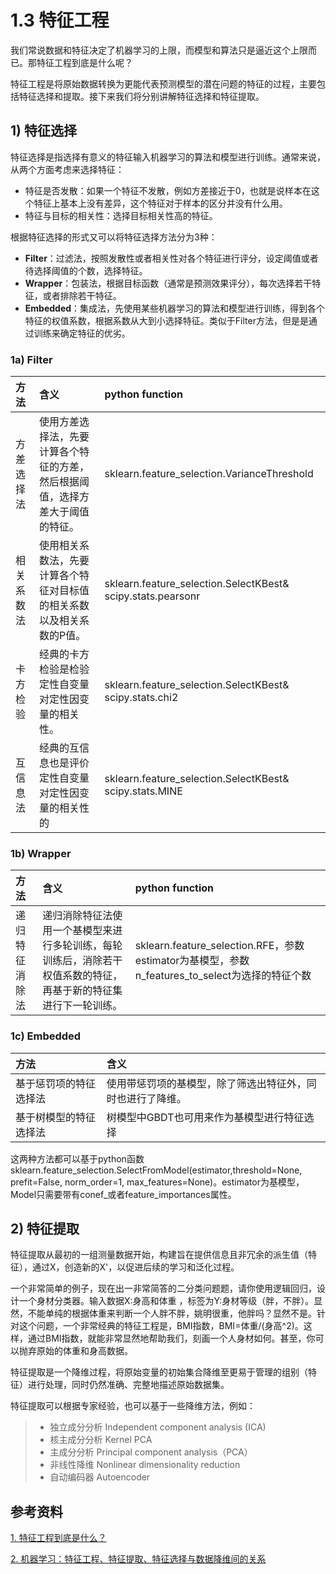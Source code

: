# 1.3 特征工程

我们常说数据和特征决定了机器学习的上限，而模型和算法只是逼近这个上限而已。那特征工程到底是什么呢？

特征工程是将原始数据转换为更能代表预测模型的潜在问题的特征的过程，主要包括特征选择和提取。接下来我们将分别讲解特征选择和特征提取。

## 1\) 特征选择

特征选择是指选择有意义的特征输入机器学习的算法和模型进行训练。通常来说，从两个方面考虑来选择特征：
* 特征是否发散：如果一个特征不发散，例如方差接近于0，也就是说样本在这个特征上基本上没有差异，这个特征对于样本的区分并没有什么用。
* 特征与目标的相关性：选择目标相关性高的特征。

根据特征选择的形式又可以将特征选择方法分为3种：
* **Filter**：过滤法，按照发散性或者相关性对各个特征进行评分，设定阈值或者待选择阈值的个数，选择特征。
* **Wrapper**：包装法，根据目标函数（通常是预测效果评分），每次选择若干特征，或者排除若干特征。
* **Embedded**：集成法，先使用某些机器学习的算法和模型进行训练，得到各个特征的权值系数，根据系数从大到小选择特征。类似于Filter方法，但是是通过训练来确定特征的优劣。

### 1a\) Filter

| 方法| 含义 | python function |
| :--- | :--- | :--- |
| 方差选择法 | 使用方差选择法，先要计算各个特征的方差，然后根据阈值，选择方差大于阈值的特征。 | sklearn.feature_selection.VarianceThreshold |
| 相关系数法  |使用相关系数法，先要计算各个特征对目标值的相关系数以及相关系数的P值。|sklearn.feature_selection.SelectKBest& scipy.stats.pearsonr |
|卡方检验 |经典的卡方检验是检验定性自变量对定性因变量的相关性。  | sklearn.feature_selection.SelectKBest& scipy.stats.chi2 |
| 互信息法 |  经典的互信息也是评价定性自变量对定性因变量的相关性的 |sklearn.feature_selection.SelectKBest& scipy.stats.MINE |

### 1b\) Wrapper
| 方法| 含义 | python function |
| :--- | :--- | :--- |
| 递归特征消除法 | 递归消除特征法使用一个基模型来进行多轮训练，每轮训练后，消除若干权值系数的特征，再基于新的特征集进行下一轮训练。 | sklearn.feature_selection.RFE，参数estimator为基模型，参数n_features_to_select为选择的特征个数 |

### 1c\) Embedded
| 方法| 含义 |
| :--- | :--- |
| 基于惩罚项的特征选择法 | 使用带惩罚项的基模型，除了筛选出特征外，同时也进行了降维。 | sklearn.feature_selection.SelectFromModel(estimator)，要求Model需要带有conef_或者feature_importances属性 |
| 基于树模型的特征选择法  |树模型中GBDT也可用来作为基模型进行特征选择|

这两种方法都可以基于python函数sklearn.feature_selection.SelectFromModel(estimator,threshold=None, prefit=False, norm_order=1, max_features=None)。estimator为基模型，Model只需要带有conef_或者feature_importances属性。

## 2\) 特征提取

特征提取从最初的一组测量数据开始，构建旨在提供信息且非冗余的派生值（特征），通过X，创造新的X'，以促进后续的学习和泛化过程。

一个非常简单的例子，现在出一非常简答的二分类问题题，请你使用逻辑回归，设计一个身材分类器。输入数据X:身高和体重 ，标签为Y:身材等级（胖，不胖）。显然，不能单纯的根据体重来判断一个人胖不胖，姚明很重，他胖吗？显然不是。针对这个问题，一个非常经典的特征工程是，BMI指数，BMI=体重/(身高^2)。这样，通过BMI指数，就能非常显然地帮助我们，刻画一个人身材如何。甚至，你可以抛弃原始的体重和身高数据。

特征提取是一个降维过程，将原始变量的初始集合降维至更易于管理的组别（特征）进行处理，同时仍然准确、完整地描述原始数据集。

特征提取可以根据专家经验，也可以基于一些降维方法，例如：
> * 独立成分分析 Independent component analysis (ICA)
> * 核主成分分析 Kernel PCA
> * 主成分分析 Principal component analysis（PCA）
> * 非线性降维 Nonlinear dimensionality reduction
> * 自动编码器 Autoencoder




## 参考资料
[1. 特征工程到底是什么？](https://www.zhihu.com/question/29316149)

[2. 机器学习：特征工程、特征提取、特征选择与数据降维间的关系](https://blog.csdn.net/mechleechan/article/details/87153050)
